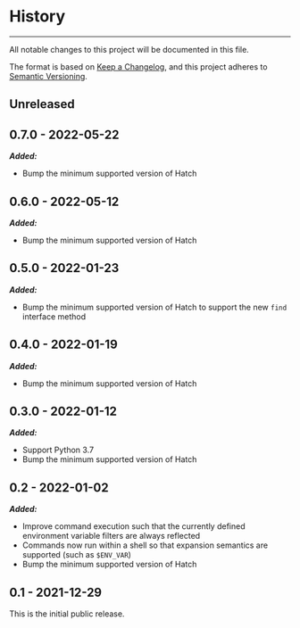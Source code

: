 # History

-----

All notable changes to this project will be documented in this file.

The format is based on [Keep a Changelog](https://keepachangelog.com/en/1.0.0/), and this project adheres to [Semantic Versioning](https://semver.org/spec/v2.0.0.html).

## Unreleased

## 0.7.0 - 2022-05-22

***Added:***

- Bump the minimum supported version of Hatch

## 0.6.0 - 2022-05-12

***Added:***

- Bump the minimum supported version of Hatch

## 0.5.0 - 2022-01-23

***Added:***

- Bump the minimum supported version of Hatch to support the new `find` interface method

## 0.4.0 - 2022-01-19

***Added:***

- Bump the minimum supported version of Hatch

## 0.3.0 - 2022-01-12

***Added:***

- Support Python 3.7
- Bump the minimum supported version of Hatch

## 0.2 - 2022-01-02

***Added:***

- Improve command execution such that the currently defined environment variable filters are always reflected
- Commands now run within a shell so that expansion semantics are supported (such as `$ENV_VAR`)
- Bump the minimum supported version of Hatch

## 0.1 - 2021-12-29

This is the initial public release.

